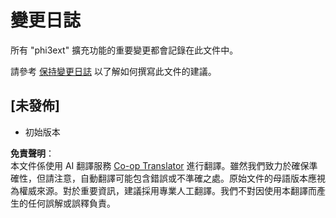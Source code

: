 <!--
CO_OP_TRANSLATOR_METADATA:
{
  "original_hash": "dbb0b6218ce5f9cf0ede8f4201f6ad58",
  "translation_date": "2025-07-16T16:47:59+00:00",
  "source_file": "code/07.Lab/01/Apple/phi3ext/CHANGELOG.md",
  "language_code": "mo"
}
-->
# 變更日誌

所有 "phi3ext" 擴充功能的重要變更都會記錄在此文件中。

請參考 [保持變更日誌](http://keepachangelog.com/) 以了解如何撰寫此文件的建議。

## [未發佈]

- 初始版本

**免責聲明**：  
本文件係使用 AI 翻譯服務 [Co-op Translator](https://github.com/Azure/co-op-translator) 進行翻譯。雖然我們致力於確保準確性，但請注意，自動翻譯可能包含錯誤或不準確之處。原始文件的母語版本應視為權威來源。對於重要資訊，建議採用專業人工翻譯。我們不對因使用本翻譯而產生的任何誤解或誤釋負責。